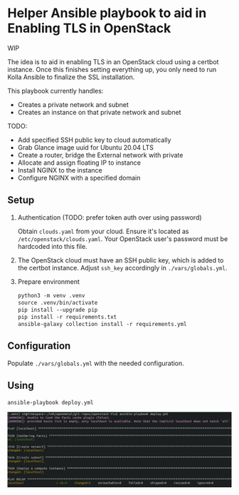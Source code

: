 # Helper Ansible playbook to aid in Enabling TLS in OpenStack

WIP

The idea is to aid in enabling TLS in an OpenStack cloud using a certbot
instance. Once this finishes setting everything up, you only need to run Kolla
Ansible to finalize the SSL installation.

This playbook currently handles:

- Creates a private network and subnet
- Creates an instance on that private network and subnet

TODO:
- Add specified SSH public key to cloud automatically
- Grab Glance image uuid for Ubuntu 20.04 LTS
- Create a router, bridge the External network with private
- Allocate and assign floating IP to instance
- Install NGINX to the instance
- Configure NGINX with a specified domain

## Setup

1. Authentication (TODO: prefer token auth over using password)

   Obtain `clouds.yaml` from your cloud. Ensure it's located as
   `/etc/openstack/clouds.yaml`. Your OpenStack user's password must be
   hardcoded into this file.

2. The OpenStack cloud must have an SSH public key, which is added to the
   certbot instance. Adjust `ssh_key` accordingly in `./vars/globals.yml`.

3. Prepare environment 

   ```
   python3 -m venv .venv
   source .venv/bin/activate
   pip install --upgrade pip
   pip install -r requirements.txt
   ansible-galaxy collection install -r requirements.yml
   ```

## Configuration

Populate `./vars/globals.yml` with the needed configuration.

## Using

```
ansible-playbook deploy.yml
```

![Usage](images/usage.jpg)

